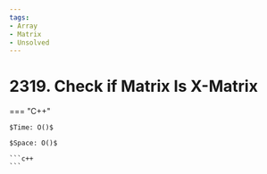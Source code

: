 ```yaml
---
tags:
- Array
- Matrix
- Unsolved
---
```



# 2319. Check if Matrix Is X-Matrix

=== "C++"

    $Time: O()$

    $Space: O()$

    ```c++
    ```